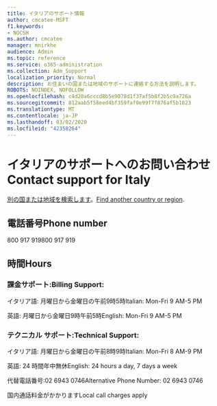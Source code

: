 ```yaml
---
title: イタリアのサポート情報
author: cmcatee-MSFT
f1.keywords:
- NOCSH
ms.author: cmcatee
manager: mnirkhe
audience: Admin
ms.topic: reference
ms.service: o365-administration
ms.collection: Adm_Support
localization_priority: Normal
description: お住まいの国または地域のサポートに連絡する方法を説明します。
ROBOTS: NOINDEX, NOFOLLOW
ms.openlocfilehash: c4d20a6cccd8b5e9078d1f37af5b8f2b5c9a726a
ms.sourcegitcommit: 812aab5f58eed4bf359faf0e99f7f876af5b1023
ms.translationtype: MT
ms.contentlocale: ja-JP
ms.lasthandoff: 03/02/2020
ms.locfileid: "42358264"
---
```

# <a name="contact-support-for-italy"></a><span data-ttu-id="c03e0-103">イタリアのサポートへのお問い合わせ</span><span class="sxs-lookup"><span data-stu-id="c03e0-103">Contact support for Italy</span></span>

<span data-ttu-id="c03e0-104">[別の国または地域を検索します](../contact-support-for-business-products.md)。</span><span class="sxs-lookup"><span data-stu-id="c03e0-104">[Find another country or region](../contact-support-for-business-products.md).</span></span>

## <a name="phone-number"></a><span data-ttu-id="c03e0-105">電話番号</span><span class="sxs-lookup"><span data-stu-id="c03e0-105">Phone number</span></span>
<span data-ttu-id="c03e0-106">800 917 919</span><span class="sxs-lookup"><span data-stu-id="c03e0-106">800 917 919</span></span>

## <a name="hours"></a><span data-ttu-id="c03e0-107">時間</span><span class="sxs-lookup"><span data-stu-id="c03e0-107">Hours</span></span>
### <a name="billing-support"></a><span data-ttu-id="c03e0-108">課金サポート:</span><span class="sxs-lookup"><span data-stu-id="c03e0-108">Billing Support:</span></span>

<span data-ttu-id="c03e0-109">イタリア語: 月曜日から金曜日の午前9時5時</span><span class="sxs-lookup"><span data-stu-id="c03e0-109">Italian: Mon-Fri 9 AM-5 PM</span></span>

<span data-ttu-id="c03e0-110">英語: 月曜日から金曜日9時午前5時</span><span class="sxs-lookup"><span data-stu-id="c03e0-110">English: Mon-Fri 9 AM-5 PM</span></span>

### <a name="technical-support"></a><span data-ttu-id="c03e0-111">テクニカル サポート:</span><span class="sxs-lookup"><span data-stu-id="c03e0-111">Technical Support:</span></span>

<span data-ttu-id="c03e0-112">イタリア語: 月曜日から金曜日の午前8時9時</span><span class="sxs-lookup"><span data-stu-id="c03e0-112">Italian: Mon-Fri 8 AM-9 PM</span></span>

<span data-ttu-id="c03e0-113">英語: 24 時間年中無休</span><span class="sxs-lookup"><span data-stu-id="c03e0-113">English: 24 hours a day, 7 days a week</span></span>

<span data-ttu-id="c03e0-114">代替電話番号:02 6943 0746</span><span class="sxs-lookup"><span data-stu-id="c03e0-114">Alternative Phone Number: 02 6943 0746</span></span>

<span data-ttu-id="c03e0-115">国内通話料金がかかります</span><span class="sxs-lookup"><span data-stu-id="c03e0-115">Local call charges apply</span></span>
